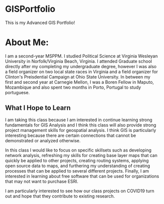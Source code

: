 # GISPortfolio
This is my Advanced GIS Portfolio!

# About Me: 

I am a second-year MSPPM. I studied Political Science at Virginia Wesleyan University in Norfolk/Virginia Beach, Virginia. I attended Graduate school directly after my completing my undergraduate degree, however I was also a field organizer on two local state races in Virginia and a field organizer for Clinton's Preisdential Campaign at Ohio State University. In between my first and second year at Carnegie Mellon, I was a Boren Fellow in Maputo, Mozambique and also spent two months in Porto, Portugal to study portuguese. 

## What I Hope to Learn 

I am taking this class because I am interested in continue learning strong fundamentals for GIS Analysis and I think this class will also provide strong project management skills for geospatial analysis. I think GIS is particularly interesting because there are certain connections that cannot be demonstrated or analyzed otherwise. 

In this class I would like to focus on specific skillsets such as developing network analysis, refreshing my skills for creating base layer maps that can quickly be applied to other projects, creating routing systems, applying open source data to maps, and furthering my understanding of creating processes that can be applied to several different projects. Finally, I am interested in learning about free software that can be used for organizations that may not want to purchase ESRI. 

I am particularly interested to see how our class projects on COVID19 turn out and hope that they contribute to existing research. 

